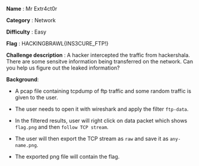 **Name** : Mr Extr4ct0r

**Category** : Network

**Difficulty** : Easy

**Flag** : HACKINGBRAWL{INS3CURE_FTP!}

**Challenge description** : A hacker intercepted the traffic from hackershala. There are some sensitve information being transferred on the network. Can you help us figure out the leaked information?

**Background**: 

+ A pcap file containing tcpdump of ftp traffic and some random traffic is given to the user.

+ The user needs to open it with wireshark and apply the filter `ftp-data`.

+ In the filtered results, user will right click on data packet which shows `flag.png` and then `follow TCP stream`.
+ The user will then export the TCP stream as `raw` and save it as `any-name.png`.
+ The exported png file will contain the flag.
